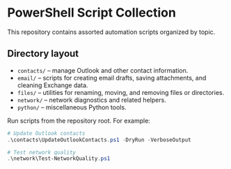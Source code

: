# PowerShell Script Collection

This repository contains assorted automation scripts organized by topic.

## Directory layout

- `contacts/` – manage Outlook and other contact information.
- `email/` – scripts for creating email drafts, saving attachments, and cleaning Exchange data.
- `files/` – utilities for renaming, moving, and removing files or directories.
- `network/` – network diagnostics and related helpers.
- `python/` – miscellaneous Python tools.

Run scripts from the repository root. For example:

```powershell
# Update Outlook contacts
.\contacts\UpdateOutlookContacts.ps1 -DryRun -VerboseOutput
```

```powershell
# Test network quality
.\network\Test-NetworkQuality.ps1
```
